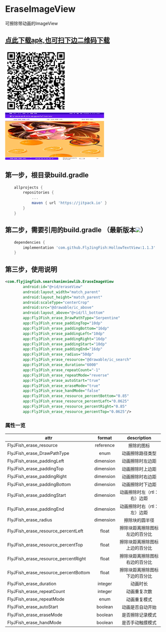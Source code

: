 # EraseImageView

可擦除带动画的ImageView

## [点此下载apk,也可扫下边二维码下载](https://github.com/FlyJingFish/EraseImageView/blob/master/apk/release/app-release.apk?raw=true)

<img src="/screenshot/download_qrcode.png" alt="show" width="200px" />

<img src="/screenshot/SVID_20230617_223820_1.gif" />

## 第一步，根目录build.gradle

```gradle
    allprojects {
        repositories {
            ...
            maven { url 'https://jitpack.io' }
        }
    }
```
## 第二步，需要引用的build.gradle （最新版本[![](https://jitpack.io/v/FlyJingFish/HollowTextView.svg)](https://jitpack.io/#FlyJingFish/HollowTextView)）

```gradle
    dependencies {
        implementation 'com.github.FlyJingFish:HollowTextView:1.1.3'
    }
```
## 第三步，使用说明

```xml
<com.flyjingfish.searchanimviewlib.EraseImageView
        android:id="@+id/eraseView"
        android:layout_width="match_parent"
        android:layout_height="match_parent"
        android:scaleType="centerCrop"
        android:src="@drawable/ic_above"
        android:layout_above="@+id/ll_bottom"
        app:FlyJFish_erase_DrawPathType="Serpentine"
        app:FlyJFish_erase_paddingTop="10dp"
        app:FlyJFish_erase_paddingBottom="16dp"
        app:FlyJFish_erase_paddingLeft="10dp"
        app:FlyJFish_erase_paddingRight="16dp"
        app:FlyJFish_erase_paddingStart="10dp"
        app:FlyJFish_erase_paddingEnd="16dp"
        app:FlyJFish_erase_radius="50dp"
        app:FlyJFish_erase_resource="@drawable/ic_search"
        app:FlyJFish_erase_duration="6000"
        app:FlyJFish_erase_repeatCount="-1"
        app:FlyJFish_erase_repeatMode="reverse"
        app:FlyJFish_erase_autoStart="true"
        app:FlyJFish_erase_eraseMode="true"
        app:FlyJFish_erase_handMode="false"
        app:FlyJFish_erase_resource_percentBottom="0.85"
        app:FlyJFish_erase_resource_percentLeft="0.0625"
        app:FlyJFish_erase_resource_percentRight="0.85"
        app:FlyJFish_erase_resource_percentTop="0.0625"/>
```

### 属性一览

| attr                                  |  format   |   description    |
|---------------------------------------|:---------:|:----------------:|
| FlyJFish_erase_resource               | reference |      擦除的图标       |
| FlyJFish_erase_DrawPathType           |   enum    |     动画擦除路径类型     |
| FlyJFish_erase_paddingLeft            | dimension |     动画擦除时左边距     |
| FlyJFish_erase_paddingTop             | dimension |     动画擦除时上边距     |
| FlyJFish_erase_paddingRight           | dimension |     动画擦除时右边距     |
| FlyJFish_erase_paddingBottom          | dimension |     动画擦除时下边距     |
| FlyJFish_erase_paddingStart           | dimension | 动画擦除时左（rtl： 右）边距 |
| FlyJFish_erase_paddingEnd             | dimension | 动画擦除时右（rtl： 左）边距 |
| FlyJFish_erase_radius                 | dimension |     擦除块的圆半径      |
| FlyJFish_erase_resource_percentLeft   |   float   | 擦除块距离擦除图标左边的百分比  |
| FlyJFish_erase_resource_percentTop    |   float   | 擦除块距离擦除图标上边的百分比  |
| FlyJFish_erase_resource_percentRight  |   float   | 擦除块距离擦除图标右边的百分比  |
| FlyJFish_erase_resource_percentBottom |   float   | 擦除块距离擦除图标下边的百分比  |
| FlyJFish_erase_duration               |  integer  |       动画时长       |
| FlyJFish_erase_repeatCount            |  integer  |      动画重复次数      |
| FlyJFish_erase_repeatMode             |   enum    |      动画重复模式      |
| FlyJFish_erase_autoStart              |  boolean  |     动画是否自动开始     |
| FlyJFish_erase_eraseMode              |  boolean  |     是否擦除记录模式     |
| FlyJFish_erase_handMode               |  boolean  |     是否手动触摸模式     |



